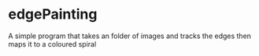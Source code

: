 # edgePainting
A simple program that takes an folder of images and tracks the edges then maps it to a coloured spiral
